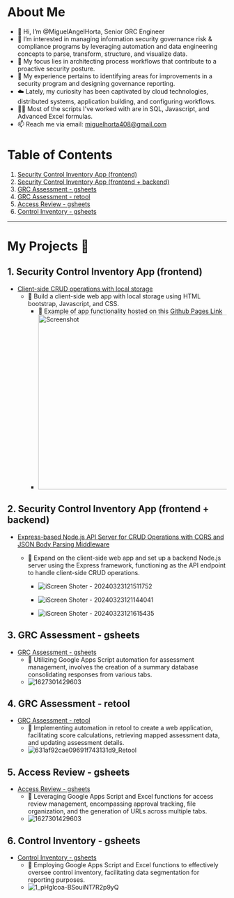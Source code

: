 # About Me
- 👋 Hi, I’m @MiguelAngelHorta, Senior GRC Engineer
- 👀 I’m interested in managing information security governance risk & compliance programs by leveraging automation and data engineering concepts to parse, transform, structure, and visualize data.
- 🧘 My focus lies in architecting process workflows that contribute to a proactive security posture. 
- 🌱 My experience pertains to identifying areas for improvements in a security program and designing governance reporting.
- ☁️ Lately, my curiosity has been captivated by cloud technologies, distributed systems, application building, and configuring workflows.
- 🧑‍💻 Most of the scripts I've worked with are in SQL, Javascript, and Advanced Excel formulas.
- 📫 Reach me via email: miguelhorta408@gmail.com

# Table of Contents

1. [Security Control Inventory App (frontend)](#security-control-inventory-app-frontend)
2. [Security Control Inventory App (frontend + backend)](#security-control-inventory-app-backend)
3. [GRC Assessment - gsheets](#grc-assessment-gsheets)
4. [GRC Assessment - retool](#grc-assessment-retool)
5. [Access Review - gsheets](#access-review-gsheets)
6. [Control Inventory - gsheets](#control-inventory-gsheets)

---

# My Projects 🚀

<a name="security-control-inventory-app-frontend"></a>


## 1. Security Control Inventory App (frontend)
- [Client-side CRUD operations with local storage](https://github.com/MiguelAngelHorta/CRUD-App)
    - 🔨 Build a client-side web app with local storage using HTML bootstrap, Javascript, and CSS.
        - 🎯 Example of app functionality hosted on this [Github Pages Link](https://miguelangelhorta.github.io/Security-Controls-Inventory/)
        - <img src="https://github.com/MiguelAngelHorta/MiguelAngelHorta/assets/106134627/8bb3a283-4af3-45e3-8a41-a57371d1797e" alt="Screenshot" style="width: 600px; height: 400px;">

<a name="security-control-inventory-app-backend"></a>

## 2. Security Control Inventory App (frontend + backend)
- [Express-based Node.js API Server for CRUD Operations with CORS and JSON Body Parsing Middleware](https://github.com/MiguelAngelHorta/API-Server)
    - 🔨 Expand on the client-side web app and set up a backend Node.js server using the Express framework, functioning as the API endpoint to handle client-side CRUD operations.
       
       - ![iScreen Shoter - 20240323121511752](https://github.com/MiguelAngelHorta/MiguelAngelHorta/assets/106134627/ad8a3975-33ab-4eae-8c00-ca87fee93d31)
         
        - ![iScreen Shoter - 20240323121144041](https://github.com/MiguelAngelHorta/MiguelAngelHorta/assets/106134627/cfe65915-c790-4d77-9ff3-f79fd37eab97)
          
        - ![iScreen Shoter - 20240323121615435](https://github.com/MiguelAngelHorta/MiguelAngelHorta/assets/106134627/611b0cd1-d98b-4996-b5f8-e93d2041353a)


<a name="grc-assessment-gsheets"></a>

## 3. GRC Assessment - gsheets
- [GRC Assessment - gsheets](https://github.com/MiguelAngelHorta/GRC_Assessment/tree/main?tab=readme-ov-file#grc-assessment)
    - 🔨 Utilizing Google Apps Script automation for assessment management, involves the creation of a summary database consolidating responses from various tabs.
    - ![1627301429603](https://github.com/MiguelAngelHorta/MiguelAngelHorta/assets/106134627/8a2b9c78-26fb-4a83-8c34-1285573bfff7)

<a name="grc-assessment-retool"></a>

## 4. GRC Assessment - retool
- [GRC Assessment - retool](https://github.com/MiguelAngelHorta/Retool-Assessment/tree/main)
    - 🔨 Implementing automation in retool to create a web application, facilitating score calculations, retrieving mapped assessment data, and updating assessment details.
    - ![631af92cae09691f743131d9_Retool](https://github.com/MiguelAngelHorta/MiguelAngelHorta/assets/106134627/372a5456-0390-434e-9bef-8773ca93bfb0)

<a name="access-review-gsheets"></a>

## 5. Access Review - gsheets
- [Access Review - gsheets](https://github.com/MiguelAngelHorta/Access-Reviews)
    - 🔨 Leveraging Google Apps Script and Excel functions for access review management, encompassing approval tracking, file organization, and the generation of URLs across multiple tabs.
    - ![1627301429603](https://github.com/MiguelAngelHorta/MiguelAngelHorta/assets/106134627/6f68d18f-7c57-40f8-a30f-b81c35505943)


<a name="control-inventory-gsheets"></a>

## 6. Control Inventory - gsheets
- [Control Inventory - gsheets](https://github.com/MiguelAngelHorta/Control-Inventory)
    - 🔨 Employing Google Apps Script and Excel functions to effectively oversee control inventory, facilitating data segmentation for reporting purposes.
    - ![1_pHglcoa-BSouiNT7R2p9yQ](https://github.com/MiguelAngelHorta/MiguelAngelHorta/assets/106134627/fcca7b3f-1769-4e75-ba00-6c799eeb98e7)


<!---
MiguelAngelHorta/MiguelAngelHorta is a ✨ special ✨ repository because its `README.md` (this file) appears on your GitHub profile.
You can click the Preview link to take a look at your changes.
--->
